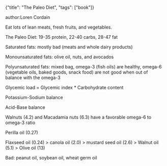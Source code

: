 {"title": "The Paleo Diet", "tags": ["book"]}

author:Loren Cordain

Eat lots of lean meats, fresh fruits, and vegetables.

The Paleo Diet: 19-35 protein, 22-40 carbs, 28-47 fat

Saturated fats: mostly bad (meats and whole dairy products)

Monounsaturated fats: olive oil, nuts, and avocados

Polyunsaturated fats: mixed bag, omega-3 (fish oils) are healthy, omega-6 (vegetable oils, baked goods, snack food) are not good when out of balance with the omega-3

Glycemic load = Glycemic index * Carbohydrate content

Potassium-Sodium balance

Acid-Base balance

Walnuts (4.2) and Macadamia nuts (6.3) have a favorable omega-6 to omega-3 ratio

Perilla oil (0.27)

Flaxseed oil (0.24) > canola oil (2.0) > mustard seed oil (2.6) > Walnut oil (5.1) > Olive oil (13)

Bad: peanut oil, soybean oil, wheat germ oil
